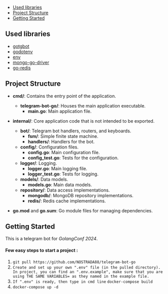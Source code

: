 - [Used libraries](#used-libraries)
- [Project Structure](#project-structure)
- [Getting Started](#getting-started)


## Used libraries
- [gotgbot](https://github.com/PaulSonOfLars/gotgbot)
- [godotenv](https://github.com/joho/godotenv)
- [env](https://github.com/caarlos0/env)
- [mongo-go-driver](https://github.com/mongodb/mongo-go-driver)
- [go-redis](https://github.com/redis/go-redis)

## Project Structure
- **cmd/**: Contains the entry point of the application.
    - **telegram-bot-go/**: Houses the main application executable.
        - **main.go**: Main application file.

- **internal/**: Core application code that is not intended to be exported.
    - **bot/**: Telegram bot handlers, routers, and keyboards.
        - **fsm/**: Simple finite state machine.
        - **handlers/**: Handlers for the bot.
    - **config/**: Configuration files.
        - **config.go**: Main configuration file.
        - **config_test.go**: Tests for the configuration.
    - **logger/**: Logging.
        - **logger.go**: Main logging file.
        - **logger_test.go**: Tests for logging.
    - **models/**: Data models.
        - **models.go**: Main data models.
    - **repository/**: Data access implementations.
        - **mongodb/**: MongoDB repository implementations.
        - **redis/**: Redis cache implementations.

- **go.mod** and **go.sum**: Go module files for managing dependencies.

## Getting Started
This is a telegram bot for _GolangConf 2024_.

#### Few easy steps to start a project :
1. `git pull https://github.com/NOSTRADA88/telegram-bot-go`
2. `Create and set up your own ".env" file (in the pulled directory). In project, you can find an ".env.example", make sure that you are using THE SAME VARIABLES= as they named in the example file.`
3. `If ".env" is ready, then type in cmd line` `docker-compose build`
4. `docker-compose up -d`

